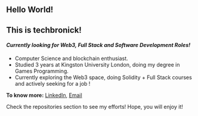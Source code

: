 ## Hello World!

## This is techbronick!
#### *Currently looking for Web3, Full Stack and Software Development Roles!*
- Computer Science and blockchain enthusiast.
- Studied 3 years at Kingston University London, doing my degree in Games Programming. 
- Currently exploring the Web3 space, doing Solidity + Full Stack courses and actively seeking for a job !

**To know more:**  [LinkedIn](https://www.linkedin.com/in/techbronick/), [Email](mailto:techbronick@outlook.com)

Check the repositories section to see my efforts! Hope, you will enjoy it!
